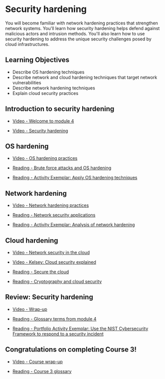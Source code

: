 # Security hardening

You will become familiar with network hardening practices that strengthen network systems. You'll learn how security hardening helps defend against malicious actors and intrusion methods. You'll also learn how to use security hardening to address the unique security challenges posed by cloud infrastructures.

## Learning Objectives

- Describe OS hardening techniques
- Describe network and cloud hardening techniques that target network vulnerabilities
- Describe network hardening techniques
- Explain cloud security practices

## Introduction to security hardening

- [Video - Welcome to module 4](https://www.coursera.org/learn/networks-and-network-security/lecture/NqD0O/welcome-to-module-4)

- [Video - Security hardening](https://www.coursera.org/learn/networks-and-network-security/lecture/0hAcA/security-hardening)

## OS hardening

- [Video - OS hardening practices](https://www.coursera.org/learn/networks-and-network-security/lecture/sj35a/os-hardening-practices)

- [Reading - Brute force attacks and OS hardening](https://www.coursera.org/learn/networks-and-network-security/supplement/j9rV7/brute-force-attacks-and-os-hardening)

- [Reading - Activity Exemplar: Apply OS hardening techniques](https://www.coursera.org/learn/networks-and-network-security/supplement/xOCiy/activity-exemplar-apply-os-hardening-techniques)

## Network hardening

- [Video - Network hardening practices](https://www.coursera.org/learn/networks-and-network-security/lecture/q0gEZ/network-hardening-practices)

- [Reading - Network security applications](https://www.coursera.org/learn/networks-and-network-security/supplement/U4ch1/network-security-applications)

- [Reading - Activity Exemplar: Analysis of network hardening](https://www.coursera.org/learn/networks-and-network-security/supplement/XLsMC/activity-exemplar-analysis-of-network-hardening)

## Cloud hardening

- [Video - Network security in the cloud](https://www.coursera.org/learn/networks-and-network-security/lecture/hbD5B/network-security-in-the-cloud)

- [Video - Kelsey: Cloud security explained](https://www.coursera.org/learn/networks-and-network-security/lecture/gqsy6/kelsey-cloud-security-explained)

- [Reading - Secure the cloud](https://www.coursera.org/learn/networks-and-network-security/supplement/Nc7Fn/secure-the-cloud)

- [Reading - Cryptography and cloud security](https://www.coursera.org/learn/networks-and-network-security/supplement/H9avq/cryptography-and-cloud-security)

## Review: Security hardening

- [Video - Wrap-up](https://www.coursera.org/learn/networks-and-network-security/lecture/5MGSG/wrap-up)

- [Reading - Glossary terms from module 4](https://www.coursera.org/learn/networks-and-network-security/supplement/HfRdn/glossary-terms-from-module-4)

- [Reading - Portfolio Activity Exemplar: Use the NIST Cybersecurity Framework to respond to a security incident](https://docs.google.com/document/d/1iPlKsGAVw1usT8JiR_CgGbL6rut783h_RCH-J8PavuA/template/preview?usp=sharing)

## Congratulations on completing Course 3!

- [Video - Course wrap-up](https://www.coursera.org/learn/networks-and-network-security/lecture/WrMN7/course-wrap-up)

- [Reading - Course 3 glossary](https://docs.google.com/document/d/1XVx3PzR94WgSYofLOPl8l25LIGYwx5kwLgMf3gVnXRk/template/preview?usp=sharing)